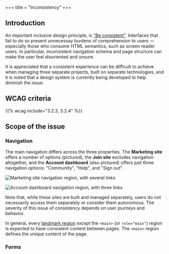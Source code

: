 +++
title = "Inconsistency"
+++

## Introduction

An important inclusive design principle, is ["Be consistent"](http://inclusivedesignprinciples.org/#be-consistent). Interfaces that fail to do so present unnecessay burdens of comprehension to users — especially those who consume HTML semantics, such as screen reader users. In particular, inconsistent navigation schema and page structure can make the user feel disoriented and unsure.

It is appreciated that a consistent experience can be difficult to achieve  when managing three separate projects, built on separate technologies, and it is noted that a design system is currently being developed to help diminish the issue.

## WCAG criteria

{{% wcag include="3.2.3, 3.2.4" %}}

## Scope of the issue

### Navigation

The main navigation differs across the three properties. The **Marketing site** offers a number of options (pictured), the **Join site** excludes navigation altogether, and the **Account dashboard** (also pictured) offers just three navigation options: "Community", "Help", and "Sign out".

![Marketing site navigation region, with several links](/images/nav-marketing.png)

![Account dashboard navigation region, with three links](/images/nav-dash.png)

Note that, while these sites are built and managed separately, users do not necessarily access them separately or consider them autonomous. The severity of this issue of consistency depends on user journeys and behavior.

In general, every [landmark region](https://www.w3.org/WAI/GL/wiki/Using_ARIA_landmarks_to_identify_regions_of_a_page) _except_ the `<main>` (or `role="main"`) region is expected to have consistent content between pages. The `<main>` region defines the unique content of the page.

### Forms
